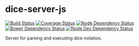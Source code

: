 # dice-server-js

[![Build Status][travis-image]][travis-link]
[![Coverage Status][coveralls-image]][coveralls-link]
[![Node Dependency Status][david-image]][david-link]
[![Bower Dependency Status][gemnasium-image]][gemnasium-link]
[![Node Dev Dependency Status][david-dev-image]][david-dev-link]

Server for parsing and executing dice notation.

[coveralls-image]: https://coveralls.io/repos/ssoloff/dice-server-js/badge.svg?branch=master&service=github
[coveralls-link]: https://coveralls.io/github/ssoloff/dice-server-js?branch=master
[david-image]: https://david-dm.org/ssoloff/dice-server-js.svg
[david-link]: https://david-dm.org/ssoloff/dice-server-js
[david-dev-image]: https://david-dm.org/ssoloff/dice-server-js/dev-status.svg
[david-dev-link]: https://david-dm.org/ssoloff/dice-server-js#info=devDependencies
[gemnasium-image]: https://gemnasium.com/ssoloff/dice-server-js.svg
[gemnasium-link]: https://gemnasium.com/ssoloff/dice-server-js
[travis-image]: https://travis-ci.org/ssoloff/dice-server-js.svg?branch=master
[travis-link]: https://travis-ci.org/ssoloff/dice-server-js

